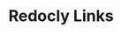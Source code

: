 ---
keywords:
  - Creative Cloud
  - API Documentation
  - UXP
  - Plugins
  - JavaScript
  - ExtendScript
  - SDK
  - C++
  - Scripting
title: Redocly Links
frameSrc: https://cuddly-husky-2.redoc.ly/
---
